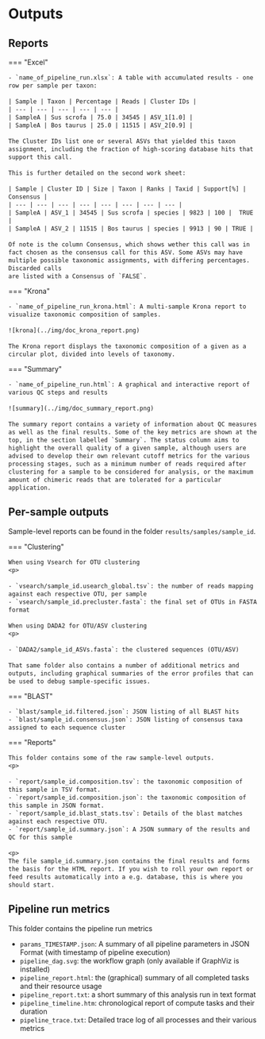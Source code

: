 # Outputs

## Reports

=== "Excel"

    - `name_of_pipeline_run.xlsx`: A table with accumulated results - one row per sample per taxon:

    | Sample | Taxon | Percentage | Reads | Cluster IDs |
    | --- | --- | --- | --- | --- |
    | SampleA | Sus scrofa | 75.0 | 34545 | ASV_1[1.0] |
    | SampleA | Bos taurus | 25.0 | 11515 | ASV_2[0.9] |

    The Cluster IDs list one or several ASVs that yielded this taxon assignment, including the fraction of high-scoring database hits that support this call. 

    This is further detailed on the second work sheet:

    | Sample | Cluster ID | Size | Taxon | Ranks | Taxid | Support[%] | Consensus |
    | --- | --- | --- | --- | --- | --- | --- | --- |
    | SampleA | ASV_1 | 34545 | Sus scrofa | species | 9823 | 100 |  TRUE |
    | SampleA | ASV_2 | 11515 | Bos taurus | species | 9913 | 90 | TRUE |

    Of note is the column Consensus, which shows wether this call was in fact chosen as the consensus call for this ASV. Some ASVs may have multiple possible taxonomic assignments, with differing percentages. Discarded calls
    are listed with a Consensus of `FALSE`. 

=== "Krona"

    - `name_of_pipeline_run_krona.html`: A multi-sample Krona report to visualize taxonomic composition of samples. 

    ![krona](../img/doc_krona_report.png)

    The Krona report displays the taxonomic composition of a given as a circular plot, divided into levels of taxonomy. 

=== "Summary"

    - `name_of_pipeline_run.html`: A graphical and interactive report of various QC steps and results

    ![summary](../img/doc_summary_report.png)

    The summary report contains a variety of information about QC measures as well as the final results. Some of the key metrics are shown at the top, in the section labelled `Summary`. The status column aims to highlight the overall quality of a given sample, although users are advised to develop their own relevant cutoff metrics for the various processing stages, such as a minimum number of reads required after clustering for a sample to be considered for analysis, or the maximum amount of chimeric reads that are tolerated for a particular application. 

## Per-sample outputs

Sample-level reports can be found in the folder `results/samples/sample_id`. 

=== "Clustering"

    When using Vsearch for OTU clustering 
    <p>

    - `vsearch/sample_id.usearch_global.tsv`: the number of reads mapping against each respective OTU, per sample
    - `vsearch/sample_id.precluster.fasta`: the final set of OTUs in FASTA format

    When using DADA2 for OTU/ASV clustering
    <p>

    - `DADA2/sample_id_ASVs.fasta`: the clustered sequences (OTU/ASV)

    That same folder also contains a number of additional metrics and outputs, including graphical summaries of the error profiles that can be used to debug sample-specific issues. 

=== "BLAST"

    - `blast/sample_id.filtered.json`: JSON listing of all BLAST hits
    - `blast/sample_id.consensus.json`: JSON listing of consensus taxa assigned to each sequence cluster

=== "Reports"

    This folder contains some of the raw sample-level outputs.
    <p>

    - `report/sample_id.composition.tsv`: the taxonomic composition of this sample in TSV format. 
    - `report/sample_id.composition.json`: the taxonomic composition of this sample in JSON format. 
    - `report/sample_id.blast_stats.tsv`: Details of the blast matches against each respective OTU. 
    - `report/sample_id.summary.json`: A JSON summary of the results and QC for this sample
    
    <p>
    The file sample_id.summary.json contains the final results and forms the basis for the HTML report. If you wish to roll your own report or feed results automatically into a e.g. database, this is where you should start. 


## Pipeline run metrics

This folder contains the pipeline run metrics

- `params_TIMESTAMP.json`: A summary of all pipeline parameters in JSON Format (with timestamp of pipeline execution)
- `pipeline_dag.svg`: the workflow graph (only available if GraphViz is installed)
- `pipeline_report.html`: the (graphical) summary of all completed tasks and their resource usage
- `pipeline_report.txt`: a short summary of this analysis run in text format
- `pipeline_timeline.htm`: chronological report of compute tasks and their duration
- `pipeline_trace.txt`: Detailed trace log of all processes and their various metrics
